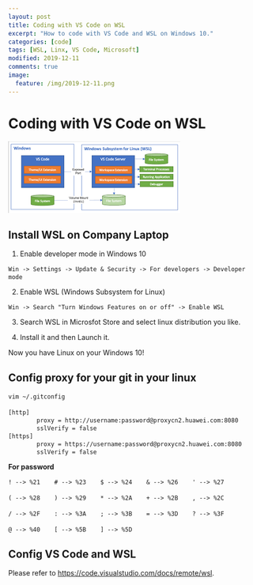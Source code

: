 ```yaml
---
layout: post
title: Coding with VS Code on WSL
excerpt: "How to code with VS Code and WSL on Windows 10."
categories: [code]
tags: [WSL, Linx, VS Code, Microsoft]
modified: 2019-12-11
comments: true
image:
  feature: /img/2019-12-11.png
---
```


# Coding with VS Code on WSL

![](/img/2019-12-11.png)

## Install WSL on Company Laptop

1. Enable developer mode in  Windows 10

``` 
Win -> Settings -> Update & Security -> For developers -> Developer mode
```
2. Enable WSL (Windows Subsystem for Linux)
```
Win -> Search "Turn Windows Features on or off" -> Enable WSL
```
3. Search WSL in Microsfot Store and select linux distribution you like.

4. Install it and then Launch it.

Now you have Linux on your Windows 10!

## Config proxy for your git in your linux

```
vim ~/.gitconfig

[http]
        proxy = http://username:password@proxycn2.huawei.com:8080
        sslVerify = false
[https]
        proxy = https://username:password@proxycn2.huawei.com:8080
        sslVerify = false

```

**For password**
```
! --> %21    # --> %23    $ --> %24    & --> %26    ' --> %27

( --> %28    ) --> %29    * --> %2A    + --> %2B    , --> %2C

/ --> %2F    : --> %3A    ; --> %3B    = --> %3D    ? --> %3F

@ --> %40    [ --> %5B    ] --> %5D
```


## Config VS Code and WSL

Please refer to https://code.visualstudio.com/docs/remote/wsl. 
